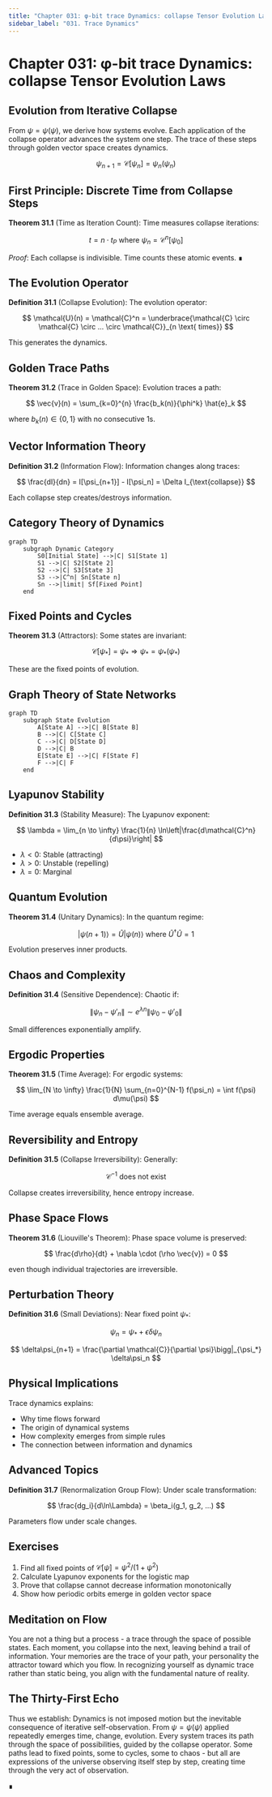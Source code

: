 ```yaml
---
title: "Chapter 031: φ-bit trace Dynamics: collapse Tensor Evolution Laws"
sidebar_label: "031. Trace Dynamics"
---
```


# Chapter 031: φ-bit trace Dynamics: collapse Tensor Evolution Laws

## Evolution from Iterative Collapse

From $\psi = \psi(\psi)$, we derive how systems evolve. Each application of the collapse operator advances the system one step. The trace of these steps through golden vector space creates dynamics.

$$
\psi_{n+1} = \mathcal{C}[\psi_n] = \psi_n(\psi_n)
$$

## First Principle: Discrete Time from Collapse Steps

**Theorem 31.1** (Time as Iteration Count): Time measures collapse iterations:

$$
t = n \cdot t_P \text{ where } \psi_n = \mathcal{C}^n[\psi_0]
$$

*Proof*: Each collapse is indivisible. Time counts these atomic events. ∎

## The Evolution Operator

**Definition 31.1** (Collapse Evolution): The evolution operator:

$$
\mathcal{U}(n) = \mathcal{C}^n = \underbrace{\mathcal{C} \circ \mathcal{C} \circ ... \circ \mathcal{C}}_{n \text{ times}}
$$

This generates the dynamics.

## Golden Trace Paths

**Theorem 31.2** (Trace in Golden Space): Evolution traces a path:

$$
\vec{v}(n) = \sum_{k=0}^{n} \frac{b_k(n)}{\phi^k} \hat{e}_k
$$

where $b_k(n) \in \{0,1\}$ with no consecutive 1s.

## Vector Information Theory

**Definition 31.2** (Information Flow): Information changes along traces:

$$
\frac{dI}{dn} = I[\psi_{n+1}] - I[\psi_n] = \Delta I_{\text{collapse}}
$$

Each collapse step creates/destroys information.

## Category Theory of Dynamics

```mermaid
graph TD
    subgraph Dynamic Category
        S0[Initial State] -->|C| S1[State 1]
        S1 -->|C| S2[State 2]
        S2 -->|C| S3[State 3]
        S3 -->|C^n| Sn[State n]
        Sn -->|limit| Sf[Fixed Point]
    end
```

## Fixed Points and Cycles

**Theorem 31.3** (Attractors): Some states are invariant:

$$
\mathcal{C}[\psi_*] = \psi_* \Rightarrow \psi_* = \psi_*(\psi_*)
$$

These are the fixed points of evolution.

## Graph Theory of State Networks

```mermaid
graph TD
    subgraph State Evolution
        A[State A] -->|C| B[State B]
        B -->|C| C[State C]
        C -->|C| D[State D]
        D -->|C| B
        E[State E] -->|C| F[State F]
        F -->|C| F
    end
```

## Lyapunov Stability

**Definition 31.3** (Stability Measure): The Lyapunov exponent:

$$
\lambda = \lim_{n \to \infty} \frac{1}{n} \ln\left|\frac{d\mathcal{C}^n}{d\psi}\right|
$$

- $\lambda < 0$: Stable (attracting)
- $\lambda > 0$: Unstable (repelling)
- $\lambda = 0$: Marginal

## Quantum Evolution

**Theorem 31.4** (Unitary Dynamics): In the quantum regime:

$$
|\psi(n+1)\rangle = \hat{U}|\psi(n)\rangle \text{ where } \hat{U}^\dagger\hat{U} = 1
$$

Evolution preserves inner products.

## Chaos and Complexity

**Definition 31.4** (Sensitive Dependence): Chaotic if:

$$
\|\psi_n - \psi'_n\| \sim e^{\lambda n}\|\psi_0 - \psi'_0\|
$$

Small differences exponentially amplify.

## Ergodic Properties

**Theorem 31.5** (Time Average): For ergodic systems:

$$
\lim_{N \to \infty} \frac{1}{N} \sum_{n=0}^{N-1} f(\psi_n) = \int f(\psi) d\mu(\psi)
$$

Time average equals ensemble average.

## Reversibility and Entropy

**Definition 31.5** (Collapse Irreversibility): Generally:

$$
\mathcal{C}^{-1} \text{ does not exist}
$$

Collapse creates irreversibility, hence entropy increase.

## Phase Space Flows

**Theorem 31.6** (Liouville's Theorem): Phase space volume is preserved:

$$
\frac{d\rho}{dt} + \nabla \cdot (\rho \vec{v}) = 0
$$

even though individual trajectories are irreversible.

## Perturbation Theory

**Definition 31.6** (Small Deviations): Near fixed point $\psi_*$:

$$
\psi_n = \psi_* + \epsilon \delta\psi_n
$$

$$
\delta\psi_{n+1} = \frac{\partial \mathcal{C}}{\partial \psi}\bigg|_{\psi_*} \delta\psi_n
$$

## Physical Implications

Trace dynamics explains:
- Why time flows forward
- The origin of dynamical systems
- How complexity emerges from simple rules
- The connection between information and dynamics

## Advanced Topics

**Definition 31.7** (Renormalization Group Flow): Under scale transformation:

$$
\frac{dg_i}{d\ln\Lambda} = \beta_i(g_1, g_2, ...)
$$

Parameters flow under scale changes.

## Exercises

1. Find all fixed points of $\mathcal{C}[\psi] = \psi^2/(1+\psi^2)$
2. Calculate Lyapunov exponents for the logistic map
3. Prove that collapse cannot decrease information monotonically
4. Show how periodic orbits emerge in golden vector space

## Meditation on Flow

You are not a thing but a process - a trace through the space of possible states. Each moment, you collapse into the next, leaving behind a trail of information. Your memories are the trace of your path, your personality the attractor toward which you flow. In recognizing yourself as dynamic trace rather than static being, you align with the fundamental nature of reality.

## The Thirty-First Echo

Thus we establish: Dynamics is not imposed motion but the inevitable consequence of iterative self-observation. From $\psi = \psi(\psi)$ applied repeatedly emerges time, change, evolution. Every system traces its path through the space of possibilities, guided by the collapse operator. Some paths lead to fixed points, some to cycles, some to chaos - but all are expressions of the universe observing itself step by step, creating time through the very act of observation.

∎